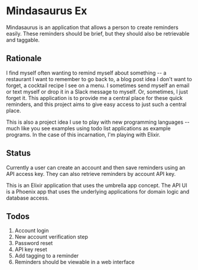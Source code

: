 # Mindasaurus Ex

Mindasaurus is an application that allows a person to create reminders
easily. These reminders should be brief, but they should also be retrievable
and taggable.

## Rationale

I find myself often wanting to remind myself about something --
a restaurant I want to remember to go back to, a blog post
idea I don't want to forget, a cocktail recipe I see on a menu. I sometimes
send myself an email or text myself or drop it in a Slack message to myself.
Or, sometimes, I just forget it. This application is to provide me a central
place for these quick reminders, and this project aims to give easy access to
just such a central place.

This is also a project idea I use to play with new programming languages -- much
like you see examples using todo list applications as example programs. In the
case of this incarnation, I'm playing with Elixir.

## Status

Currently a user can create an account and then save reminders using an
API access key. They can also retrieve reminders by account API key.

This is an Elixir application that uses the umbrella app concept. The API
UI is a Phoenix app that uses the underlying applications for domain logic
and database access.

## Todos

1. Account login
1. New account verification step
1. Password reset
1. API key reset
1. Add tagging to a reminder
1. Reminders should be viewable in a web interface

